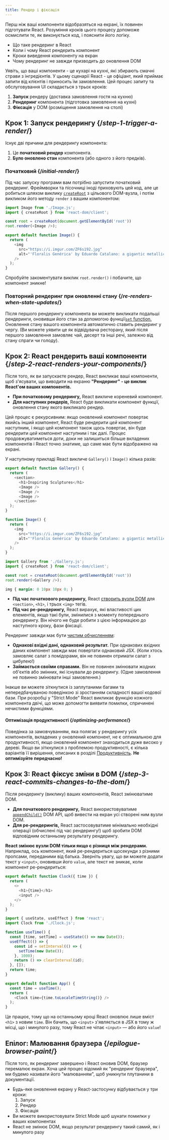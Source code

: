 ```yaml
---
title: Рендер і фіксація
---
```


<Intro>

Перш ніж ваші компоненти відобразяться на екрані, їх повинен підготувати React. Розуміння кроків цього процесу допоможе осмислити те, як виконується код, і пояснити його логіку.

</Intro>

<YouWillLearn>

* Що таке рендеринг в React
* Коли і чому React рендерить компонент
* Кроки виведення компоненту на екран
* Чому рендеринг не завжди призводить до оновлення DOM

</YouWillLearn>

Уявіть, що ваші компоненти - це кухарі на кухні, які збирають смачні страви з інгредієнтів. У цьому сценарії React - це офіціант, який приймає запити від клієнтів і приносить їм замовлення. Цей процес запиту та обслуговування UI складається з трьох кроків:

1. **Запуск** рендеру (доставка замовлення гостя на кухню)
2. **Рендеринг** компонента (підготовка замовлення на кухні)
3. **Фіксація** у DOM (розміщення замовлення на столі)

<IllustrationBlock sequential>
  <Illustration caption="Trigger" alt="React as a server in a restaurant, fetching orders from the users and delivering them to the Component Kitchen." src="/images/docs/illustrations/i_render-and-commit1.png" />
  <Illustration caption="Render" alt="The Card Chef gives React a fresh Card component." src="/images/docs/illustrations/i_render-and-commit2.png" />
  <Illustration caption="Commit" alt="React delivers the Card to the user at their table." src="/images/docs/illustrations/i_render-and-commit3.png" />
</IllustrationBlock>

## Крок 1: Запуск рендерингу {/*step-1-trigger-a-render*/}

Існує дві причини для рендерингу компонента:

1. Це **початковий рендер** компонента.
2. **Було оновлено стан** компонента (або одного з його предків).

### Початковий {/*initial-render*/}

Під час запуску програми вам потрібно запустити початковий рендеринг. Фреймворки та пісочниці іноді приховують цей код, але це робиться шляхом виклику [`createRoot`](/reference/react-dom/client/createRoot) з цільового DOM-вузла, і потім викликом його методу `render` з вашим компонентом:

<Sandpack>

```js src/index.js active
import Image from './Image.js';
import { createRoot } from 'react-dom/client';

const root = createRoot(document.getElementById('root'))
root.render(<Image />);
```

```js src/Image.js
export default function Image() {
  return (
    <img
      src="https://i.imgur.com/ZF6s192.jpg"
      alt="'Floralis Genérica' by Eduardo Catalano: a gigantic metallic flower sculpture with reflective petals"
    />
  );
}
```

</Sandpack>

Спробуйте закоментувати виклик `root.render()` і побачите, що компонент зникне!

### Повторний рендеринг при оновленні стану {/*re-renders-when-state-updates*/}

Після першого рендерингу компонента ви можете викликати подальші рендеринги, оновивши його стан за допомогою функції[`set` function.](/reference/react/useState#setstate) Оновлення стану вашого компонента автоматично ставить рендеринг у чергу. (Ви можете уявити це як відвідувача ресторану, який після першого замовлення замовляє чай, десерт та інші речі, залежно від стану спраги чи голоду).

<IllustrationBlock sequential>
  <Illustration caption="State update..." alt="React as a server in a restaurant, serving a Card UI to the user, represented as a patron with a cursor for their head. They patron expresses they want a pink card, not a black one!" src="/images/docs/illustrations/i_rerender1.png" />
  <Illustration caption="...triggers..." alt="React returns to the Component Kitchen and tells the Card Chef they need a pink Card." src="/images/docs/illustrations/i_rerender2.png" />
  <Illustration caption="...render!" alt="The Card Chef gives React the pink Card." src="/images/docs/illustrations/i_rerender3.png" />
</IllustrationBlock>

## Крок 2: React рендерить ваші компоненти {/*step-2-react-renders-your-components*/}

Після того, як ви запускаєте рендер, React викликає ваші компоненти, щоб з'ясувати, що виводити на екраню **"Рендеринг" - це виклик React'ом ваших компонентів.**

* **При початковому рендерингу,** React викличе кореневий компонент.
* **Для наступних рендерів,** React буде викликати компонент функції, оновлення стану якого викликало рендер.

Цей процес є рекурсивним: якщо оновлений компонент повертає якийсь інший компонент, React буде рендерити _цей_ компонент наступним, і якщо цей компонент також щось повертає, він буде рендерити _цей_ компонент наступним і так далі. Процес продовжуватиметься доти, доки не залишиться більше вкладених компонентів і React точно знатиме, що саме має бути відображено на екрані.

У наступному прикладі React викличе `Gallery()` і `Image()` кілька разів:

<Sandpack>

```js src/Gallery.js active
export default function Gallery() {
  return (
    <section>
      <h1>Inspiring Sculptures</h1>
      <Image />
      <Image />
      <Image />
    </section>
  );
}

function Image() {
  return (
    <img
      src="https://i.imgur.com/ZF6s192.jpg"
      alt="'Floralis Genérica' by Eduardo Catalano: a gigantic metallic flower sculpture with reflective petals"
    />
  );
}
```

```js src/index.js
import Gallery from './Gallery.js';
import { createRoot } from 'react-dom/client';

const root = createRoot(document.getElementById('root'))
root.render(<Gallery />);
```

```css
img { margin: 0 10px 10px 0; }
```

</Sandpack>

* **Під час початкового рендерингу,** React [створить вузли DOM](https://developer.mozilla.org/docs/Web/API/Document/createElement) для `<section>`, `<h1>`, і трьох `<img>` тегів. 
* **Під час ре-рендерингу,** React вирахує, які властивості цих елементів, якщо такі були, змінилися з моменту попереднього рендерингу. Він нічого не буде робити з цією інформацією до наступного кроку, фази фіксації.

<Pitfall>

Рендеринг завжди має бути [чистим обчисленням](/learn/keeping-components-pure):

* **Однакові вхідні дані, однаковий результат.** При однакових вхідних даних компонент завжди має повертати однаковий JSX. (Коли хтось замовляє салат з помідорами, він не повинен отримати салат з цибулею!)
* **Займається своїми справами.** Він не повинен змінювати жодних об'єктів або змінних, які існували до рендерингу. (Одне замовлення не повинно змінювати інші замовлення.)

Інакше ви можете зіткнутися із заплутаними багами та непередбачуваною поведінкою зі зростанням складності вашої кодової бази. При розробці у "Strict Mode" React викликає функцію кожного компонента двічі, що може допомогти виявити помилки, спричинені нечистими функціями.

</Pitfall>

<DeepDive>

#### Оптимізація продуктивності {/*optimizing-performance*/}

Поведінка за замовчуванням, яка полягає у рендерингу усіх компонентів, вкладених у оновлений компонент, не є оптимальною для продуктивності, якщо оновлений компонент знаходиться дуже високо у дереві. Якщо ви зіткнулися з проблемою продуктивності, є кілька варіантів її вирішення, описаних в розділі [Продуктивність](https://reactjs.org/docs/optimizing-performance.html). **Не оптимізуйте передчасно!**

</DeepDive>

## Крок 3: React фіксує зміни в DOM {/*step-3-react-commits-changes-to-the-dom*/}

Після рендерингу (виклику) ваших компонентів, React змінюватиме DOM.

* **Для початкового рендерингу,** React використовуватиме [`appendChild()`](https://developer.mozilla.org/docs/Web/API/Node/appendChild) DOM API, щоб вивести на екран усі створені ним вузли DOM.
* **Для ре-рендерингів,** React застосовуватиме мінімально необхідні операції (обчислені під час рендерингу!) щоб зробити DOM відповідним останньому результату рендерингу.

**React змінює вузли DOM тільки якщо є різниця між рендерами.** Наприклад, ось компонент, який ре-рендериться щосекунди з різними пропсами, переданими від батька. Зверніть увагу, що ви можете додати текст у `<input>`, оновивши його `value`, але текст не зникає, коли компонент ре-рендериться:

<Sandpack>

```js src/Clock.js active
export default function Clock({ time }) {
  return (
    <>
      <h1>{time}</h1>
      <input />
    </>
  );
}
```

```js src/App.js hidden
import { useState, useEffect } from 'react';
import Clock from './Clock.js';

function useTime() {
  const [time, setTime] = useState(() => new Date());
  useEffect(() => {
    const id = setInterval(() => {
      setTime(new Date());
    }, 1000);
    return () => clearInterval(id);
  }, []);
  return time;
}

export default function App() {
  const time = useTime();
  return (
    <Clock time={time.toLocaleTimeString()} />
  );
}
```

</Sandpack>

Це працює, тому що на останньому кроці React оновлює лише вміст `<h1>` з новим `time`. Він бачить, що `<input>` з'являється в JSX в тому ж місці, що і минулого разу, тому React не чіпає `<input>` — або його `value`!

## Епілог: Малювання браузера {/*epilogue-browser-paint*/}

Після того, як рендеринг завершено і React оновив DOM, браузер перемалює екран. Хоча цей процес відомий як "рендеринг браузера", ми будемо називати його "малюванням", щоб уникнути плутанини в документації.

<Illustration alt="A browser painting 'still life with card element'." src="/images/docs/illustrations/i_browser-paint.png" />

<Recap>

* Будь-яке оновлення екрану у React-застосунку відбувається у три кроки:
  1. Запуск
  2. Рендер
  3. Фіксація
* Ви можете використовувати Strict Mode щоб шукати помилки у ваших компонентах
* React не змінює DOM, якщо результат рендерингу такий самий, як і минулого разу

</Recap>


